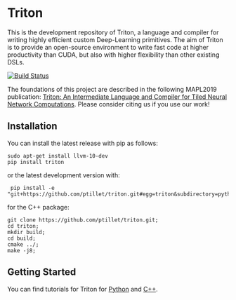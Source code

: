 # Triton

This is the development repository of Triton, a language and compiler for writing highly efficient custom Deep-Learning primitives. The aim of Triton is to provide an open-source environment to write fast code at higher productivity than CUDA, but also with higher flexibility than other existing DSLs.

[![Build Status](https://dev.azure.com/triton-lang/Triton/_apis/build/status/ptillet.triton?branchName=master)](https://dev.azure.com/triton-lang/Triton/_build/latest?definitionId=10&branchName=master)

The foundations of this project are described in the following MAPL2019 publication: [Triton: An Intermediate Language and Compiler for Tiled Neural Network Computations](http://www.eecs.harvard.edu/~htk/publication/2019-mapl-tillet-kung-cox.pdf). Please consider citing us if you use our work!


## Installation

You can install the latest release with pip as follows:
```
sudo apt-get install llvm-10-dev
pip install triton
```

or the latest development version with:
```
 pip install -e "git+https://github.com/ptillet/triton.git#egg=triton&subdirectory=python"
```

for the C++ package:
```
git clone https://github.com/ptillet/triton.git;
cd triton;
mkdir build;
cd build;
cmake ../;
make -j8;
```


## Getting Started

You can find tutorials for Triton for [Python](https://github.com/ptillet/triton/tree/master/python/tutorials) and [C++](https://github.com/ptillet/triton/tree/master/tutorials).
